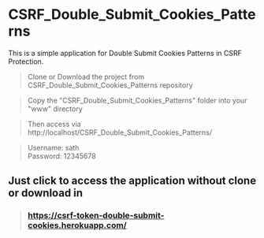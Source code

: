 # CSRF_Double_Submit_Cookies_Patterns
This is a simple application for Double Submit Cookies Patterns in CSRF Protection.


> Clone or Download the project from CSRF_Double_Submit_Cookies_Patterns repository

> Copy the "CSRF_Double_Submit_Cookies_Patterns" folder into your "www" directory

> Then access via http://localhost/CSRF_Double_Submit_Cookies_Patterns/

> Username: sath  
> Password: 12345678


## Just click to access the application without clone or download in
> ### https://csrf-token-double-submit-cookies.herokuapp.com/
